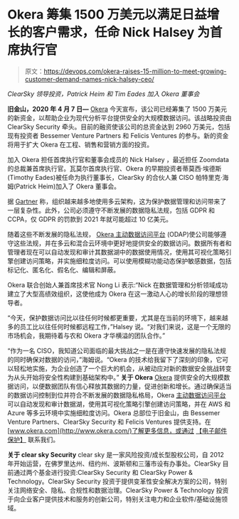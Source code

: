 # Okera 筹集 1500 万美元以满足日益增长的客户需求，任命 Nick Halsey 为首席执行官

> 原文：<https://devops.com/okera-raises-15-million-to-meet-growing-customer-demand-names-nick-halsey-ceo/>

*ClearSky 领导投资，Patrick Heim 和 Tim Eades 加入 Okera 董事会*

**旧金山，2020 年 4 月 7 日—** [Okera](http://www.okera.com/) 今天宣布，该公司已经筹集了 1500 万美元的新资金，以帮助企业为现代分析平台提供安全的大规模数据访问。该战略投资由 ClearSky Security 牵头。目前的融资使该公司的总资金达到 2960 万美元，包括现有投资者 Bessemer Venture Partners 和 Felicis Ventures 的参与。新的资金将用于扩大 Okera 在工程、销售和营销方面的投资。

加入 Okera 担任首席执行官和董事会成员的 Nick Halsey ，最近担任 Zoomdata 的总裁兼首席执行官。瓦莫尔首席执行官、Okera 的早期投资者蒂莫西·埃德斯(Timothy Eades)被任命为执行董事长，ClearSky 的合伙人兼 CISO 帕特里克·海姆(Patrick Heim)加入了 Okera 董事会。

据 [Gartner](https://www.gartner.com/) 称，组织越来越多地使用多云架构，这为保护数据管理和访问带来了一层复杂性。此外，公司必须遵守不断发展的数据隐私法规，包括 GDPR 和 CCPA，仅 GDPR 的罚款到 2021 年就可能超过 10 亿美元。

随着这些不断发展的隐私法规， [Okera 主动数据访问平台](https://www.okera.com/product/) (ODAP)使公司能够遵守这些法规，并在多云和混合云环境中更好地提供安全的数据访问。数据所有者和管理者现在可以自动发现和审计其数据湖中的数据使用情况，使用其可视化策略引擎创建访问策略，并实施细粒度访问。可以使用模糊功能动态保护敏感数据，包括标记化、匿名化、假名化、编辑和屏蔽。

Okera 联合创始人兼首席技术官 Nong Li 表示:“Nick 在数据管理和分析领域成功建立了大型高绩效组织，这使他成为 Okera 在这一激动人心的增长阶段的理想领导者。

“今天，保护数据访问比以往任何时候都更重要，尤其是在当前的环境下，越来越多的员工比以往任何时候都远程工作，”Halsey 说。“对我们来说，这是一个无限的市场机会，我期待着与农和 Okera 才华横溢的团队合作。”

“作为一名 CISO，我知道公司面临的最大挑战之一是在遵守快速发展的隐私法规的同时确保对数据的访问，”海姆说。“Okera 的技术给我留下了深刻的印象，它可以轻松地实施，为企业创造了一个巨大的机会，从被动应对新的数据安全挑战转变为从头开始将安全性构建到基础架构中。”
 **关于 Okera**
[Okera](http://www.okera.com/) 提供安全的大规模数据访问，以便数据团队有信心释放其数据的力量，促进创新和增长。通过确保适当的数据访问控制到位并符合不断发展的数据隐私格局，Okera [主动数据访问平台](https://www.okera.com/product/)可以自动发现和审计数据湖，使用其可视化策略引擎创建访问策略，并在 AWS 和 Azure 等多云环境中实施细粒度访问。Okera 总部位于旧金山，由 Bessemer Venture Partners、ClearSky Security 和 Felicis Ventures 提供支持。在[www.okera.com](http://www.okera.com/)了解更多信息，或通过 [【电子邮件保护】](/cdn-cgi/l/email-protection#ec85828a83ac8387899e8dc28f8381) 联系我们。

**关于 clear sky Security**
clear sky 是一家风险投资/成长型股权公司，自 2012 年开始运营，在佛罗里达州、纽约州、波斯顿和三藩市设有办事处。ClearSky 目前通过两个基金进行投资:ClearSky Security 和 ClearSky Power & Technology。ClearSky Security 投资于提供变革性安全解决方案的公司，特别关注网络安全、隐私、合规性和数据治理。ClearSky Power & Technology 投资于向企业客户提供技术和服务的创新公司，特别关注电力和企业软件/基础设施领域。